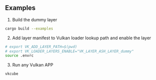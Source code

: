 ## Examples

1. Build the dummy layer
```bash
cargo build --examples
```

2. Add layer manifest to Vulkan loader lookup path and enable the layer
```bash
# export VK_ADD_LAYER_PATH=$(pwd)
# export VK_LOADER_LAYERS_ENABLE="VK_LAYER_ASH_LAYER_dummy"
source .envrc
```

3. Run any Vulkan APP
```bash
vkcube
```
